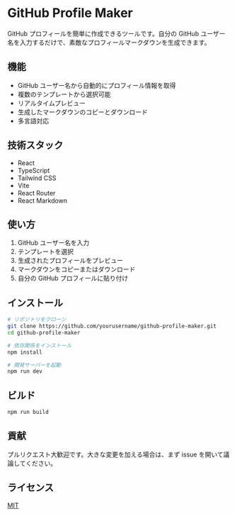 # GitHub Profile Maker

GitHub プロフィールを簡単に作成できるツールです。自分の GitHub ユーザー名を入力するだけで、素敵なプロフィールマークダウンを生成できます。

## 機能

- GitHub ユーザー名から自動的にプロフィール情報を取得
- 複数のテンプレートから選択可能
- リアルタイムプレビュー
- 生成したマークダウンのコピーとダウンロード
- 多言語対応

## 技術スタック

- React
- TypeScript
- Tailwind CSS
- Vite
- React Router
- React Markdown

## 使い方

1. GitHub ユーザー名を入力
2. テンプレートを選択
3. 生成されたプロフィールをプレビュー
4. マークダウンをコピーまたはダウンロード
5. 自分の GitHub プロフィールに貼り付け

## インストール

```bash
# リポジトリをクローン
git clone https://github.com/yourusername/github-profile-maker.git
cd github-profile-maker

# 依存関係をインストール
npm install

# 開発サーバーを起動
npm run dev
```

## ビルド

```bash
npm run build
```

## 貢献

プルリクエスト大歓迎です。大きな変更を加える場合は、まず issue を開いて議論してください。

## ライセンス

[MIT](https://choosealicense.com/licenses/mit/)
